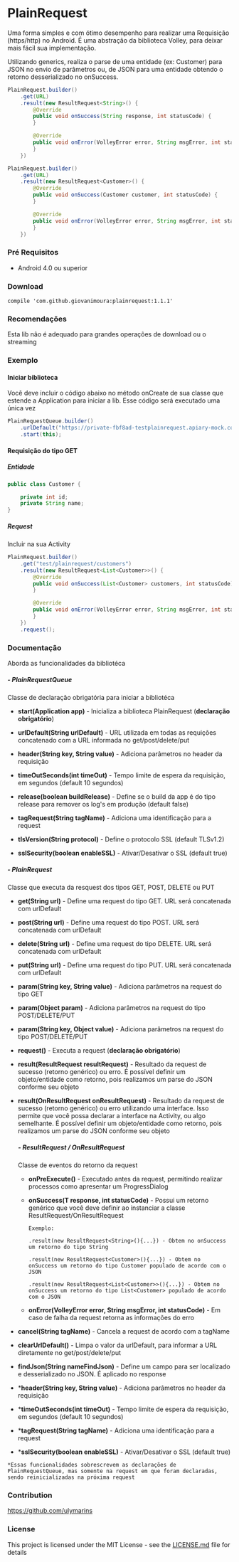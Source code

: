 # PlainRequest

Uma forma simples e com ótimo desempenho para realizar uma Requisição (https/http) no Android. É uma abstração da biblioteca Volley, para deixar mais fácil sua implementação.

Utilizando generics, realiza o parse de uma entidade (ex: Customer) para JSON no envio de parâmetros ou, de JSON para uma entidade obtendo o retorno desserializado no onSuccess.

```java
PlainRequest.builder()
    .get(URL)
    .result(new ResultRequest<String>() {
        @Override
        public void onSuccess(String response, int statusCode) {
        }

        @Override
        public void onError(VolleyError error, String msgError, int statusCode) {
        }
    })
```

```java
PlainRequest.builder()
    .get(URL)
    .result(new ResultRequest<Customer>() {
        @Override
        public void onSuccess(Customer customer, int statusCode) {
        }

        @Override
        public void onError(VolleyError error, String msgError, int statusCode) {
        }
    })
```

### Pré Requisitos

* Android 4.0 ou superior

### Download

```
compile 'com.github.giovanimoura:plainrequest:1.1.1'
```

### Recomendações

Esta lib não é adequado para grandes operações de download ou o streaming



### Exemplo

#### Iniciar biblioteca

Você deve incluir o código abaixo no método onCreate de sua classe que estende a Application para iniciar a lib. Esse código será executado uma única vez

```java
PlainRequestQueue.builder()
    .urlDefault("https://private-fbf8ad-testplainrequest.apiary-mock.com/")
    .start(this);
```

#### Requisição do tipo GET

##### Entidade
```java
public class Customer {

    private int id;
    private String name;
}
```

##### Request
Incluir na sua Activity

```java
PlainRequest.builder()
    .get("test/plainrequest/customers")
    .result(new ResultRequest<List<Customer>>() {
        @Override
        public void onSuccess(List<Customer> customers, int statusCode) {
        }

        @Override
        public void onError(VolleyError error, String msgError, int statusCode) {
        }
    })
    .request();
```

### Documentação

Aborda as funcionalidades da bibliotéca

##### - PlainRequestQueue
Classe de declaração obrigatória para iniciar a bibliotéca

- **start(Application app)** - Inicializa a biblioteca PlainRequest (**declaração obrigatório**)

- **urlDefault(String urlDefault)** - URL utilizada em todas as requições concatenado com a URL informada no get/post/delete/put

- **header(String key, String value)** - Adiciona parâmetros no header da requisição

- **timeOutSeconds(int timeOut)** - Tempo limite de espera da requisição, em segundos (default 10 segundos)

- **release(boolean buildRelease)** - Define se o build da app é do tipo release para remover os log's em produção (default false)

- **tagRequest(String tagName)** - Adiciona uma identificação para a request

- **tlsVersion(String protocol)** - Define o protocolo SSL (default TLSv1.2)

- **sslSecurity(boolean enableSSL)** - Ativar/Desativar o SSL (default true)

##### - PlainRequest
Classe que executa da resquest dos tipos GET, POST, DELETE ou PUT

- **get(String url)** - Define uma request do tipo GET. URL será concatenada com urlDefault

- **post(String url)** - Define uma request do tipo POST. URL será concatenada com urlDefault

- **delete(String url)** - Define uma request do tipo DELETE. URL será concatenada com urlDefault

- **put(String url)** - Define uma request do tipo PUT. URL será concatenada com urlDefault

- **param(String key, String value)** - Adiciona parâmetros na request do tipo GET

- **param(Object param)** - Adiciona parâmetros na request do tipo POST/DELETE/PUT

- **param(String key, Object value)** - Adiciona parâmetros na request do tipo POST/DELETE/PUT

- **request()** - Executa a request (**declaração obrigatório**)

- **result(ResultRequest<T> resultRequest)** - Resultado da request de sucesso  (retorno genérico) ou erro. É possível definir um objeto/entidade como retorno, pois realizamos um parse do JSON conforme seu objeto

- **result(OnResultRequest<T> onResultRequest)** - Resultado da request de sucesso  (retorno genérico) ou erro utilizando uma interface. Isso permite que você possa declarar a interface na Activity, ou algo semelhante. É possível definir um objeto/entidade como retorno, pois realizamos um parse do JSON conforme seu objeto

    ##### - ResultRequest<T> / OnResultRequest<T>
	Classe de eventos do retorno da request

	- **onPreExecute()** - Executado antes da request, permitindo realizar processos como apresentar um ProgressDialog
	
	- **onSuccess(T response, int statusCode)** - Possui um retorno genérico que você deve definir ao instanciar a classe ResultRequest<T>/OnResultRequest<T>
	
		```
		Exemplo:
		
		.result(new ResultRequest<String>(){...}) - Obtem no onSuccess um retorno do tipo String
		
		.result(new ResultRequest<Customer>(){...}) - Obtem no onSuccess um retorno do tipo Customer populado de acordo com o JSON
		
		.result(new ResultRequest<List<Customer>>(){...}) - Obtem no onSuccess um retorno do tipo List<Customer> populado de acordo com o JSON
		```

	- **onError(VolleyError error, String msgError, int statusCode)** - Em caso de falha da request retorna as informações do erro

- **cancel(String tagName)** - Cancela a request de acordo com a tagName

- **clearUrlDefault()** - Limpa o valor da urlDefault, para informar a URL diretamente no get/post/delete/put

- **findJson(String nameFindJson)** - Define um campo para ser localizado e desserializado no JSON. É aplicado no response

- ***header(String key, String value)** - Adiciona parâmetros no header da requisição

- ***timeOutSeconds(int timeOut)** - Tempo limite de espera da requisição, em segundos (default 10 segundos)

- ***tagRequest(String tagName)** - Adiciona uma identificação para a request

- ***sslSecurity(boolean enableSSL)** - Ativar/Desativar o SSL (default true)

```
*Essas funcionalidades sobrescrevem as declarações de PlainRequestQueue, mas somente na request em que foram declaradas, sendo reinicializadas na próxima request
```

### Contribution

https://github.com/ulymarins

### License

This project is licensed under the MIT License - see the [LICENSE.md](LICENSE.md) file for details



